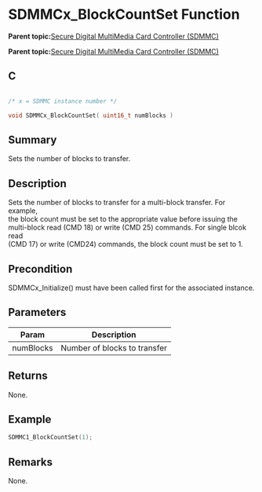 # SDMMCx\_BlockCountSet Function

**Parent topic:**[Secure Digital MultiMedia Card Controller \(SDMMC\)](GUID-670F0003-D51D-457F-BF15-845C30D30C12.md)

**Parent topic:**[Secure Digital MultiMedia Card Controller \(SDMMC\)](GUID-9384AD3C-4E33-479E-B7BB-005772421CB2.md)

## C

```c

/* x = SDMMC instance number */

void SDMMCx_BlockCountSet( uint16_t numBlocks )
```

## Summary

Sets the number of blocks to transfer.

## Description

Sets the number of blocks to transfer for a multi-block transfer. For example,<br />the block count must be set to the appropriate value before issuing the<br />multi-block read \(CMD 18\) or write \(CMD 25\) commands. For single blcok read<br />\(CMD 17\) or write \(CMD24\) commands, the block count must be set to 1.

## Precondition

SDMMCx\_Initialize\(\) must have been called first for the associated instance.

## Parameters

|Param|Description|
|-----|-----------|
|numBlocks|Number of blocks to transfer|

## Returns

None.

## Example

```c
SDMMC1_BlockCountSet(1);
```

## Remarks

None.

